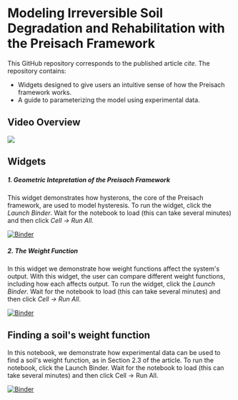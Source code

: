 # Modeling Irreversible Soil Degradation and Rehabilitation with the Preisach Framework

This GitHub repository corresponds to the published article *cite*. The repository contains:

  * Widgets designed to give users an intuitive sense of how the Preisach framework works.
  * A guide to parameterizing the model using experimental data.

## Video Overview

[![](http://img.youtube.com/vi/0fw9Uw0OHLk/0.jpg)](http://www.youtube.com/watch?v=0fw9Uw0OHLk "")

## Widgets

##### 1. Geometric Intepretation of the Preisach Framework

This widget demonstrates how hysterons, the core of the Preisach framework, are used to model hysteresis. To run the widget, click the <em>Launch Binder</em>. Wait for the notebook to load (this can take several minutes) and then click <em>Cell → Run All</em>.

[![Binder](https://mybinder.org/badge_logo.svg)](https://mybinder.org/v2/gh/yairmau/hysteresis-python/master?filepath=Hysteron%20Widget%20Vertical%20Version.ipynb)


##### 2. The Weight Function

In this widget we demonstrate how weight functions affect the system's output. With this widget, the user can compare different weight functions, including how each affects output. To run the widget, click the <em>Launch Binder</em>. Wait for the notebook to load (this can take several minutes) and then click <em>Cell → Run All</em>.

[![Binder](https://mybinder.org/badge_logo.svg)](https://mybinder.org/v2/gh/yairmau/hysteresis-python/master?filepath=Weights%20Widget.ipynb)

  


## Finding a soil's weight function  

In this notebook, we demonstrate how experimental data can be used to find a soil's weight function, as in Section 2.3 of the article. To run the notebook, click the Launch Binder. Wait for the notebook to load (this can take several minutes) and then click Cell → Run All.

[![Binder](https://mybinder.org/badge_logo.svg)](https://mybinder.org/v2/gh/yairmau/hysteresis-python/master?filepath=PM%209.8.2020.ipynb)





